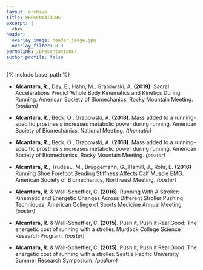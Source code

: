 ```yaml
---
layout: archive
title: PRESENTATIONS
excerpt: |
  <br>
header:
  overlay_image: header_image.jpg
  overlay_filter: 0.3
permalink: /presentations/
author_profile: false
---
```


{% include base_path %}

<!--- below will turn page into collection, pulling from _presentations folder --->
<!---
{% for post in site.presentations reversed %}
  {% include archive-single.html %}
{% endfor %}
--->

* **Alcantara, R.**, Day, E., Hahn, M., Grabowski, A. **(2019)**. Sacral Accelerations Predict Whole Body Kinematics
and Kinetics During Running. American Society of Biomechanics, Rocky Mountain Meeting. *(podium)*

* **Alcantara, R.**, Beck, O., Grabowski, A. **(2018)**. Mass added to a running-specific prosthesis increases
metabolic power during running. American Society of Biomechanics, National Meeting. *(thematic)*

* **Alcantara, R.**, Beck, O., Grabowski, A. **(2018)**. Mass added to a running-specific prosthesis increases
metabolic power during running. American Society of Biomechanics, Rocky Mountain Meeting. *(poster)*

* **Alcantara, R.**, Trudeau, M., Brüggemann, G., Hamill, J., Rohr, E. **(2016)** Running Shoe Forefoot Bending
Stiffness Affects Calf Muscle EMG. American Society of Biomechanics, Northwest Meeting. *(poster)*

* **Alcantara, R.** & Wall-Scheffler, C. **(2016)**. Running With A Stroller: Kinematic and Energetic Changes Across
Different Stroller Pushing Techniques. American College of Sports Medicine Annual Meeting. *(poster)*

* **Alcantara, R.** & Wall-Scheffler, C. **(2015)**. Push it, Push it Real Good: The energetic cost of running with a
stroller. Murdock College Science Research Program. *(poster)*

* **Alcantara, R.** & Wall-Scheffler, C. **(2015)**. Push it, Push it Real Good: The energetic cost of running with a
stroller. Seattle Pacific University Summer Research Symposium. *(podium)*
